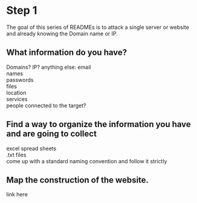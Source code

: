 # Step 1
The goal of this series of READMEs is to attack a single server or website and already knowing the Domain name or IP. 
## What information do you have?
Domains?
IP?
anything else:
email <br />
names <br />
passwords <br />
files <br />
location <br />
services <br />
people connected to the target? <br />

## Find a way to organize the information you have and are going to collect
excel spread sheets <br />
.txt files <br />
come up with a standard naming convention and follow it strictly

## Map the construction of the website.
link here
